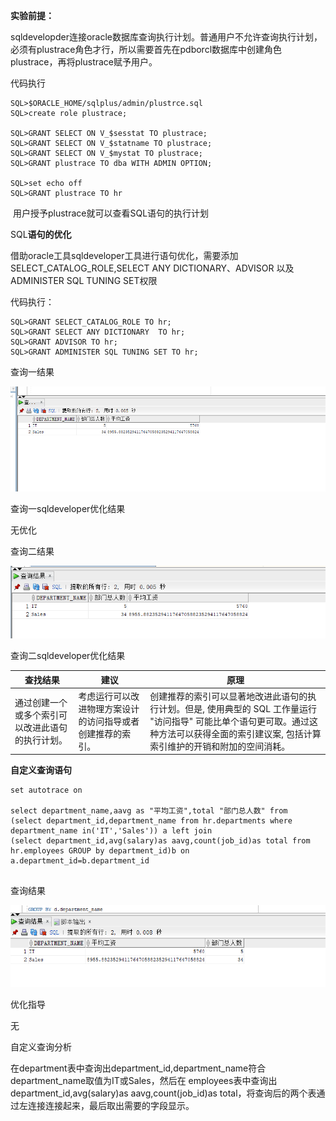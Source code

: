 **实验前提：**

​	sqldevelopder连接oracle数据库查询执行计划。普通用户不允许查询执行计划，必须有plustrace角色才行，所以需要首先在pdborcl数据库中创建角色plustrace，再将plustrace赋予用户。

代码执行

```mysql
SQL>$ORACLE_HOME/sqlplus/admin/plustrce.sql
SQL>create role plustrace;

SQL>GRANT SELECT ON V_$sesstat TO plustrace;
SQL>GRANT SELECT ON V_$statname TO plustrace;
SQL>GRANT SELECT ON V_$mystat TO plustrace;
SQL>GRANT plustrace TO dba WITH ADMIN OPTION;

SQL>set echo off
SQL>GRANT plustrace TO hr
```

​	用户授予plustrace就可以查看SQL语句的执行计划



SQL**语句的优化**

借助oracle工具sqldeveloper工具进行语句优化，需要添加SELECT_CATALOG_ROLE,SELECT ANY DICTIONARY、ADVISOR 以及 ADMINISTER SQL TUNING SET权限

代码执行：

```mysql
SQL>GRANT SELECT_CATALOG_ROLE TO hr;
SQL>GRANT SELECT ANY DICTIONARY  TO hr;
SQL>GRANT ADVISOR TO hr;
SQL>GRANT ADMINISTER SQL TUNING SET TO hr;
```



查询一结果

![image-20210315192354581](image\image-20210315192354581.png)

查询一sqldeveloper优化结果

无优化

查询二结果

![image-20210315192441893](image\image-20210315192441893.png)



查询二sqldeveloper优化结果

| 查找结果                                         | 建议                                                       | 原理                                                         |
| ------------------------------------------------ | ---------------------------------------------------------- | ------------------------------------------------------------ |
| 通过创建一个或多个索引可以改进此语句的执行计划。 | 考虑运行可以改进物理方案设计的访问指导或者创建推荐的索引。 | 创建推荐的索引可以显著地改进此语句的执行计划。但是, 使用典型的 SQL 工作量运行 "访问指导" 可能比单个语句更可取。通过这种方法可以获得全面的索引建议案, 包括计算索引维护的开销和附加的空间消耗。 |



**自定义查询语句**

```mysql
set autotrace on

select department_name,aavg as "平均工资",total "部门总人数" from
(select department_id,department_name from hr.departments where department_name in('IT','Sales')) a left join 
(select department_id,avg(salary)as aavg,count(job_id)as total from hr.employees GROUP by department_id)b on a.department_id=b.department_id


```

查询结果

![image-20210315192540775](image\image-20210315192540775.png)

优化指导

无



自定义查询分析

在department表中查询出department_id,department_name符合department_name取值为IT或Sales，然后在 employees表中查询出department_id,avg(salary)as aavg,count(job_id)as total，将查询后的两个表通过左连接连接起来，最后取出需要的字段显示。